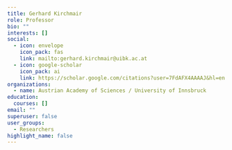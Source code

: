 ```yaml
---
title: Gerhard Kirchmair
role: Professor
bio: ""
interests: []
social:
  - icon: envelope
    icon_pack: fas
    link: mailto:gerhard.kirchmair@uibk.ac.at
  - icon: google-scholar
    icon_pack: ai
    link: https://scholar.google.com/citations?user=7FdAFX4AAAAJ&hl=en
organizations:
  - name: Austrian Academy of Sciences / University of Innsbruck
education:
  courses: []
email: ""
superuser: false
user_groups:
  - Researchers
highlight_name: false
---
```

